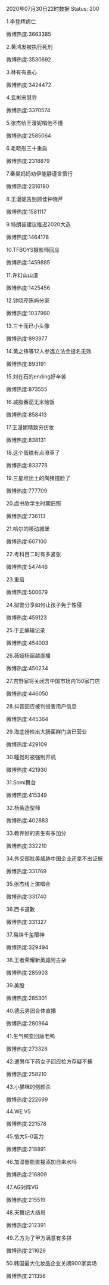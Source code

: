 2020年07月30日22时数据
Status: 200

1.李登辉病亡

微博热度:3663385

2.黄鸿发被执行死刑

微博热度:3530692

3.林有有恶心

微博热度:3424472

4.玄彬宋慧乔

微博热度:3370574

5.张杰给王漫妮唱他不懂

微博热度:2585064

6.毛晓彤三十重启

微博热度:2318879

7.秦昊妈妈劝伊能静谨言慎行

微博热度:2316190

8.王漫妮告别顾佳钟晓芹

微博热度:1581117

9.特朗普建议推迟2020大选

微博热度:1464178

10.TFBOYS摄影师回应

微博热度:1459885

11.许幻山山渣

微博热度:1425456

12.钟晓芹陈屿分家

微博热度:1037960

13.三十而已小头像

微博热度:893977

14.黄之锋等12人参选立法会提名无效

微博热度:893191

15.刘在石的ending好辛苦

微博热度:873555

16.减脂番茄无米烩饭

微博热度:858413

17.王漫妮精致穷仿妆

微博热度:838131

18.这个蛋糕有点潦草了

微博热度:833778

19.三星堆出土的陶猪撞脸了

微博热度:777709

20.虞书欣学生时期旧照

微博热度:736113

21.哈尔的移动城堡

微博热度:607100

22.考科目二时有多紧张

微博热度:547446

23.重启

微博热度:500679

24.狱警分享如何让孩子免于性侵

微博热度:459123

25.于正编辑记录

微博热度:454003

26.薇娅杨超越直播

微博热度:450234

27.吉野家将关闭含中国市场内150家门店

微博热度:446050

28.抖音回应被判侵害用户信息

微博热度:445364

29.海底捞检出大肠菌群门店已营业

微博热度:429109

30.睡觉时被强制开机

微博热度:421930

31.Somi舞台

微博热度:415349

32.杨紫造型师

微博热度:402883

33.教养好的男生有多加分

微博热度:332210

34.外交部批美威胁中国企业还拿不出证据

微博热度:331769

35.张杰线上演唱会

微博热度:331740

36.西卡道歉

微博热度:331327

37.易烊千玺眼神

微博热度:329494

38.王者荣耀新英雄阿古朵

微博热度:285903

39.美股

微博热度:285301

40.德云男团合体直播

微博热度:280964

41.生气鸭变回唐老鸭

微博热度:273328

42.遭男伴下药女子回应检方存疑不捕

微博热度:258210

43.小猫咪的侧颜杀

微博热度:222699

44.WE V5

微博热度:221578

45.恒大5-0富力

微博热度:218891

46.加湿器能直接添加自来水吗

微博热度:216809

47.AG对阵VG

微博热度:215519

48.天舞纪大结局

微博热度:212391

49.乙方为了甲方满意有多拼

微博热度:211629

50.韩国最大化妆品企业关闭900家卖场

微博热度:211356


